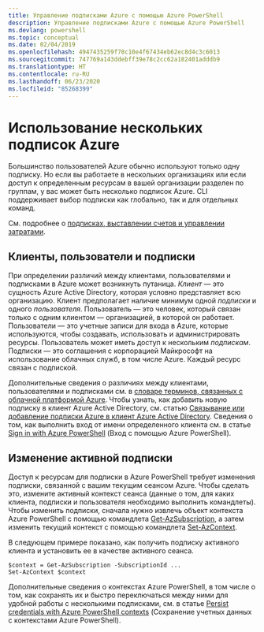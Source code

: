 ```yaml
---
title: Управление подписками Azure с помощью Azure PowerShell
description: Управление подписками Azure с помощью Azure PowerShell
ms.devlang: powershell
ms.topic: conceptual
ms.date: 02/04/2019
ms.openlocfilehash: 4947435259f78c10e4f67434eb62ec8d4c3c6013
ms.sourcegitcommit: 747769a143ddebff39e78c2cc62a182401adddb9
ms.translationtype: HT
ms.contentlocale: ru-RU
ms.lasthandoff: 06/23/2020
ms.locfileid: "85268399"
---
```

# <a name="use-multiple-azure-subscriptions"></a>Использование нескольких подписок Azure

Большинство пользователей Azure обычно используют только одну подписку. Но если вы работаете в нескольких организациях или если доступ к определенным ресурсам в вашей организации разделен по группам, у вас может быть несколько подписок Azure. CLI поддерживает выбор подписки как глобально, так и для отдельных команд.

См. подробнее о [подписках, выставлении счетов и управлении затратами](/azure/billing/).

## <a name="tenants-users-and-subscriptions"></a>Клиенты, пользователи и подписки

При определении различий между клиентами, пользователями и подписками в Azure может возникнуть путаница. _Клиент_ — это сущность Azure Active Directory, которая условно представляет всю организацию. Клиент предполагает наличие минимум одной _подписки_ и одного _пользователя_. Пользователь — это человек, который связан только с одним клиентом — организацией, в которой он работает. Пользователи — это учетные записи для входа в Azure, которые используются, чтобы создавать, использовать и администрировать ресурсы.
Пользователь может иметь доступ к нескольким _подпискам_. Подписки — это соглашения с корпорацией Майкрософт на использование облачных служб, в том числе Azure. Каждый ресурс связан с подпиской.

Дополнительные сведения о различиях между клиентами, пользователями и подписками см. в [словаре терминов, связанных с облачной платформой Azure](/azure/azure-glossary-cloud-terminology).  Чтобы узнать, как добавить новую подписку в клиент Azure Active Directory, см. статью [Связывание или добавление подписки Azure в клиент Azure Active Directory](/azure/active-directory/active-directory-how-subscriptions-associated-directory).
Сведения о том, как выполнить вход от имени определенного клиента см. в статье [Sign in with Azure PowerShell](/powershell/azure/authenticate-azureps) (Вход с помощью Azure PowerShell).

## <a name="change-the-active-subscription"></a>Изменение активной подписки

Доступ к ресурсам для подписки в Azure PowerShell требует изменения подписки, связанной с вашим текущим сеансом Azure.
Чтобы сделать это, измените активный контекст сеанса (данные о том, для каких клиента, подписки и пользователя необходимо выполнить командлеты).
Чтобы изменить подписки, сначала нужно извлечь объект контекста Azure PowerShell с помощью командлета [Get-AzSubscription](/powershell/module/az.accounts/get-azsubscription), а затем изменить текущий контекст с помощью командлета [Set-AzContext](/powershell/module/az.accounts/set-azcontext).

В следующем примере показано, как получить подписку активного клиента и установить ее в качестве активного сеанса.

```powershell-interactive
$context = Get-AzSubscription -SubscriptionId ...
Set-AzContext $context
```

Дополнительные сведения о контекстах Azure PowerShell, в том числе о том, как сохранять их и быстро переключаться между ними для удобной работы с несколькими подписками, см. в статье [Persist credentials with Azure PowerShell contexts](context-persistence.md) (Сохранение учетных данных с контекстами Azure PowerShell).
